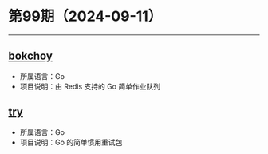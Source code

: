 # 第99期（2024-09-11）

---
## [bokchoy](https://github.com/thoas/bokchoy)
- 所属语言：Go
- 项目说明：由 Redis 支持的 Go 简单作业队列

## [try](https://github.com/matryer/try)
- 所属语言：Go
- 项目说明：Go 的简单惯用重试包
